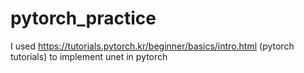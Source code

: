 # pytorch_practice

I used https://tutorials.pytorch.kr/beginner/basics/intro.html (pytorch tutorials) 
to implement unet in pytorch 
